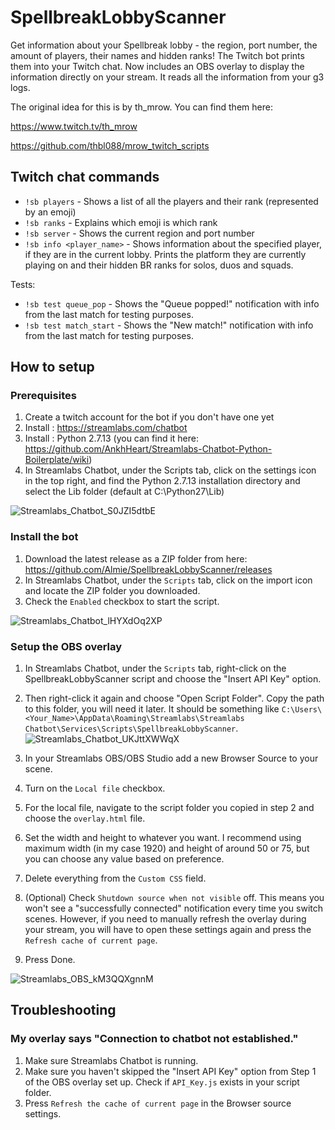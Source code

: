 # SpellbreakLobbyScanner
Get information about your Spellbreak lobby - the region, port number, the amount of players, their names and hidden ranks! The Twitch bot prints them into your Twitch chat. Now includes an OBS overlay to display the information directly on your stream. It reads all the information from your g3 logs.

The original idea for this is by th_mrow. You can find them here:

https://www.twitch.tv/th_mrow

https://github.com/thbl088/mrow_twitch_scripts

## Twitch chat commands
- `!sb players` - Shows a list of all the players and their rank (represented by an emoji)
- `!sb ranks` - Explains which emoji is which rank
- `!sb server` - Shows the current region and port number
- `!sb info <player_name>` - Shows information about the specified player, if they are in the current lobby. Prints the platform they are currently playing on and their hidden BR ranks for solos, duos and squads.

Tests:
- `!sb test queue_pop` - Shows the "Queue popped!" notification with info from the last match for testing purposes.
- `!sb test match_start` - Shows the "New match!" notification with info from the last match for testing purposes.

## How to setup

### Prerequisites
1. Create a twitch account for the bot if you don't have one yet
2. Install : https://streamlabs.com/chatbot
3. Install : Python 2.7.13 (you can find it here: https://github.com/AnkhHeart/Streamlabs-Chatbot-Python-Boilerplate/wiki)
4. In Streamlabs Chatbot, under the Scripts tab, click on the settings icon in the top right, and find the Python 2.7.13 installation directory and select the Lib folder (default at C:\Python27\Lib)

![Streamlabs_Chatbot_S0JZI5dtbE](https://user-images.githubusercontent.com/6078092/151444037-42baaa01-1bde-4b75-81bc-d5225ff98907.png)

### Install the bot
1. Download the latest release as a ZIP folder from here: https://github.com/Almie/SpellbreakLobbyScanner/releases
2. In Streamlabs Chatbot, under the `Scripts` tab, click on the import icon and locate the ZIP folder you downloaded.
3. Check the `Enabled` checkbox to start the script.

![Streamlabs_Chatbot_lHYXdOq2XP](https://user-images.githubusercontent.com/6078092/151443975-494ecfba-fb37-4445-a707-19ad230c8fdd.png)

### Setup the OBS overlay
1. In Streamlabs Chatbot, under the `Scripts` tab, right-click on the SpellbreakLobbyScanner script and choose the "Insert API Key" option.
2. Then right-click it again and choose "Open Script Folder". Copy the path to this folder, you will need it later. It should be something like `C:\Users\<Your_Name>\AppData\Roaming\Streamlabs\Streamlabs Chatbot\Services\Scripts\SpellbreakLobbyScanner`.
![Streamlabs_Chatbot_UKJttXWWqX](https://user-images.githubusercontent.com/6078092/151444972-ed770de5-0418-4bd4-af11-08b38a5bcc98.png)

3. In your Streamlabs OBS/OBS Studio add a new Browser Source to your scene.
4. Turn on the `Local file` checkbox.
5. For the local file, navigate to the script folder you copied in step 2 and choose the `overlay.html` file.
6. Set the width and height to whatever you want. I recommend using maximum width (in my case 1920) and height of around 50 or 75, but you can choose any value based on preference.
7. Delete everything from the `Custom CSS` field.
8. (Optional) Check `Shutdown source when not visible` off. This means you won't see a "successfully connected" notification every time you switch scenes. However, if you need to manually refresh the overlay during your stream, you will have to open these settings again and press the `Refresh cache of current page`.
9. Press Done.

![Streamlabs_OBS_kM3QQXgnnM](https://user-images.githubusercontent.com/6078092/151447048-7030eff2-f6d6-4770-9068-ab9f59fe23a8.png)

## Troubleshooting

### My overlay says "Connection to chatbot not established."
1. Make sure Streamlabs Chatbot is running.
2. Make sure you haven't skipped the "Insert API Key" option from Step 1 of the OBS overlay set up. Check if `API_Key.js` exists in your script folder.
3. Press `Refresh the cache of current page` in the Browser source settings.
